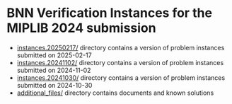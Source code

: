 # BNN Verification Instances for the MIPLIB 2024 submission

- [instances.20250217/](instances.20250217/) directory contains a version of problem instances submitted on 2025-02-17
- [instances.20241102/](instances.20241102/) directory contains a version of problem instances submitted on 2024-11-02
- [instances.20241030/](instances.20241030/) directory contains a version of problem instances submitted on 2024-10-30
- [additional_files/](additional_files/) directory contains documents and known solutions
